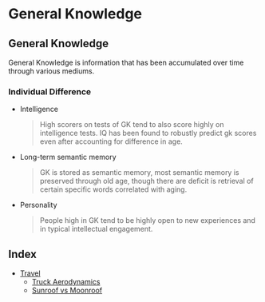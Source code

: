# General Knowledge

## General Knowledge

General Knowledge is information that has been accumulated over time through various mediums.

### Individual Difference

* Intelligence

  > High scorers on tests of GK tend to also score highly on intelligence tests. IQ has been found to robustly predict gk scores even after accounting for difference in age.

* Long-term semantic memory

  > GK is stored as semantic memory, most semantic memory is preserved through old age, though there are deficit is retrieval of certain specific words correlated with aging.

* Personality 

  > People high in GK tend to be highly open to new experiences and in typical intellectual engagement.

## Index

* [Travel](travel/README.md)
  * [Truck Aerodynamics](travel/truck_aerodynamics.md)
  * [Sunroof vs Moonroof](travel/sunroofvsmoonroof.md)

